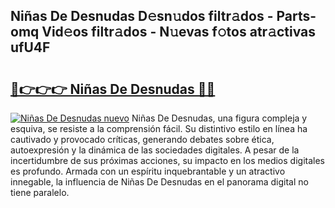 ## Niñas De Desnudas D𝚎sn𝚞dos filtr𝚊dos - Parts-omq Vid𝚎os filtr𝚊dos - N𝚞evas f𝚘tos atr𝚊ctivas ufU4F

# <h2><a href="http://mb0ggc1.tromn.icu/?c=Ni%c3%b1as+De+Desnudas">🔗👉👉👉 Niñas De Desnudas 🔗🔗</a></h2>

[![Niñas De Desnudas nuevo](https://i.imgur.com/pEAQMta.gif)](http://mb0ggc1.tromn.icu/?c=Ni%c3%b1as+De+Desnudas)
Niñas De Desnudas, una figura compleja y esquiva, se resiste a la comprensión fácil. Su distintivo estilo en línea ha cautivado y provocado críticas, generando debates sobre ética, autoexpresión y la dinámica de las sociedades digitales. A pesar de la incertidumbre de sus próximas acciones, su impacto en los medios digitales es profundo. Armada con un espíritu inquebrantable y un atractivo innegable, la influencia de Niñas De Desnudas en el panorama digital no tiene paralelo.
